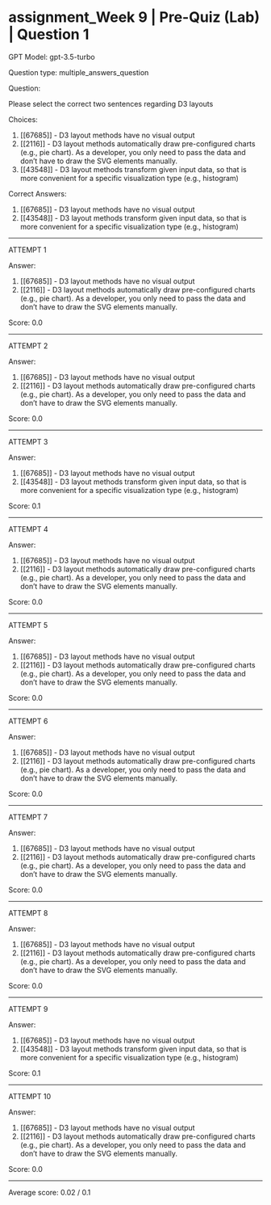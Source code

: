 # assignment_Week 9 | Pre-Quiz (Lab) | Question 1

GPT Model: gpt-3.5-turbo

Question type: multiple_answers_question

Question:
<div><p><span>Please select the correct two sentences regarding D3 layouts</span></p></div>

Choices:
1. [[67685]] - D3 layout methods have no visual output
2. [[2116]] - D3 layout methods automatically draw pre-configured charts (e.g., pie chart). As a developer, you only need to pass the data and don’t have to draw the SVG elements manually.
3. [[43548]] - D3 layout methods transform given input data, so that is more convenient for a specific visualization type (e.g., histogram)

Correct Answers:
1. [[67685]] - D3 layout methods have no visual output
3. [[43548]] - D3 layout methods transform given input data, so that is more convenient for a specific visualization type (e.g., histogram)

****************************************

ATTEMPT 1

Answer:
1. [[67685]] - D3 layout methods have no visual output
2. [[2116]] - D3 layout methods automatically draw pre-configured charts (e.g., pie chart). As a developer, you only need to pass the data and don’t have to draw the SVG elements manually.

Score: 0.0

--------------------

ATTEMPT 2

Answer: 
1. [[67685]] - D3 layout methods have no visual output
2. [[2116]] - D3 layout methods automatically draw pre-configured charts (e.g., pie chart). As a developer, you only need to pass the data and don’t have to draw the SVG elements manually.

Score: 0.0

--------------------

ATTEMPT 3

Answer: 
1. [[67685]] - D3 layout methods have no visual output
2. [[43548]] - D3 layout methods transform given input data, so that is more convenient for a specific visualization type (e.g., histogram)

Score: 0.1

--------------------

ATTEMPT 4

Answer:
1. [[67685]] - D3 layout methods have no visual output
2. [[2116]] - D3 layout methods automatically draw pre-configured charts (e.g., pie chart). As a developer, you only need to pass the data and don’t have to draw the SVG elements manually.

Score: 0.0

--------------------

ATTEMPT 5

Answer:
1. [[67685]] - D3 layout methods have no visual output
2. [[2116]] - D3 layout methods automatically draw pre-configured charts (e.g., pie chart). As a developer, you only need to pass the data and don’t have to draw the SVG elements manually.

Score: 0.0

--------------------

ATTEMPT 6

Answer: 
1. [[67685]] - D3 layout methods have no visual output
2. [[2116]] - D3 layout methods automatically draw pre-configured charts (e.g., pie chart). As a developer, you only need to pass the data and don’t have to draw the SVG elements manually.

Score: 0.0

--------------------

ATTEMPT 7

Answer: 
1. [[67685]] - D3 layout methods have no visual output
2. [[2116]] - D3 layout methods automatically draw pre-configured charts (e.g., pie chart). As a developer, you only need to pass the data and don’t have to draw the SVG elements manually.

Score: 0.0

--------------------

ATTEMPT 8

Answer:
1. [[67685]] - D3 layout methods have no visual output
2. [[2116]] - D3 layout methods automatically draw pre-configured charts (e.g., pie chart). As a developer, you only need to pass the data and don’t have to draw the SVG elements manually.

Score: 0.0

--------------------

ATTEMPT 9

Answer: 
1. [[67685]] - D3 layout methods have no visual output
2. [[43548]] - D3 layout methods transform given input data, so that is more convenient for a specific visualization type (e.g., histogram)

Score: 0.1

--------------------

ATTEMPT 10

Answer:
1. [[67685]] - D3 layout methods have no visual output
2. [[2116]] - D3 layout methods automatically draw pre-configured charts (e.g., pie chart). As a developer, you only need to pass the data and don’t have to draw the SVG elements manually.

Score: 0.0

--------------------

Average score: 0.02 / 0.1
